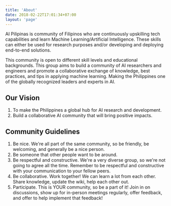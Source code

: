 ```yaml
---
title: 'About'
date: 2018-02-22T17:01:34+07:00
layout: 'page'
---
```

AI Pilipinas is community of Filipinos who are continuously upskilling tech capabilities and learn Machine Learning/Artificial Intelligence. These skills can either be used for research purposes and/or developing and deploying end-to-end solutions.

This community is open to different skill levels and educational backgrounds. This group aims to build a community of AI researchers and engineers and promote a collaborative exchange of knowledge, best practices, and tips in applying machine learning. Making the Philippines one of the globally recognized leaders and experts in AI.

## Our Vision
1. To make the Philippines a global hub for AI research and development.
2. Build a collaborative AI community that will bring positive impacts.


## Community Guidelines
1. Be nice. We're all part of the same community, so be friendly, be welcoming, and generally be a nice person.
2. Be someone that other people want to be around.
3. Be respectful and constructive. We're a very diverse group, so we're not going to agree all the time. Remember to be respectful and constructive with your communication to your fellow peers.
4. Be collaborative. Work together! We can learn a lot from each other. Share knowledge, update the wiki, help each other out.
5. Participate. This is YOUR community, so be a part of it! Join in on discussions, show up for in-person meetings regularly, offer feedback, and offer to help implement that feedback!
